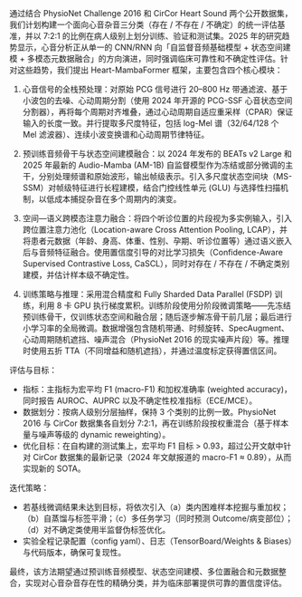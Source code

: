 通过结合 PhysioNet Challenge 2016 和 CirCor Heart Sound 两个公开数据集，我们计划构建一个面向心音杂音三分类（存在 / 不存在 / 不确定）的统一评估基准，并以 7:2:1 的比例在病人级别上划分训练、验证和测试集。2025 年的研究趋势显示，心音分析正从单一的 CNN/RNN 向「自监督音频基础模型 + 状态空间建模 + 多模态元数据融合」的方向演进，同时强调临床可靠性和不确定性评估。针对这些趋势，我们提出 Heart-MambaFormer 框架，主要包含四个核心模块：

1. 心音信号的全栈预处理：对原始 PCG 信号进行 20–800 Hz 带通滤波、基于小波包的去噪、心动周期分割（使用 2024 年开源的 PCG-SSF 心音状态空间分割器），再将每个周期对齐堆叠，通过心动周期自适应重采样（CPAR）保证输入的长度一致。并行提取多尺度特征，包括 log-Mel 谱（32/64/128 个 Mel 滤波器）、连续小波变换谱和心动周期节律特征。

2. 预训练音频骨干与状态空间建模融合：以 2024 年发布的 BEATs v2 Large 和 2025 年最新的 Audio-Mamba (AM-1B) 自监督模型作为冻结或部分微调的主干，分别处理频谱和原始波形，输出帧级表示。引入多尺度状态空间块（MS-SSM）对帧级特征进行长程建模，结合门控线性单元 (GLU) 与选择性扫描机制，以低成本捕捉杂音在多个周期内的演变。

3. 空间—语义跨模态注意力融合：将四个听诊位置的片段视为多实例输入，引入跨位置注意力池化（Location-aware Cross Attention Pooling, LCAP），并将患者元数据（年龄、身高、体重、性别、孕期、听诊位置等）通过语义嵌入后与音频特征融合。使用置信度引导的对比学习损失（Confidence-Aware Supervised Contrastive Loss, CaSCL），同时对存在 / 不存在 / 不确定类别建模，并估计样本级不确定性。

4. 训练策略与推理：采用混合精度和 Fully Sharded Data Parallel (FSDP) 训练，利用 8 卡 GPU 执行梯度累积。训练阶段使用分阶段微调策略——先冻结预训练骨干，仅训练状态空间和融合层；随后逐步解冻骨干前几层；最后进行小学习率的全局微调。数据增强包含随机带通、时频旋转、SpecAugment、心动周期随机遮挡、噪声混合（PhysioNet 2016 的现实噪声片段）等。推理时使用五折 TTA（不同增益和随机遮挡），并通过温度标定获得置信区间。

评估与目标：
- 指标：主指标为宏平均 F1 (macro-F1) 和加权准确率 (weighted accuracy)，同时报告 AUROC、AUPRC 以及不确定性校准指标（ECE/MCE）。
- 数据划分：按病人级别分层抽样，保持 3 个类别的比例一致。PhysioNet 2016 与 CirCor 数据集各自划分 7:2:1，再在训练阶段按权重混合（基于样本量与噪声等级的 dynamic reweighting）。
- 优化目标：在自构建的测试集上，宏平均 F1 目标 > 0.93，超过公开文献中针对 CirCor 数据集的最新记录（2024 年文献报道的 macro-F1 ≈ 0.89），从而实现新的 SOTA。

迭代策略：
- 若基线微调结果未达到目标，将依次引入（a）类内困难样本挖掘与重加权；（b）自蒸馏与标签平滑；（c）多任务学习（同时预测 Outcome/病变部位）；（d）对不确定类使用半监督伪标签优化。
- 实验全程记录配置（config yaml）、日志（TensorBoard/Weights & Biases）与代码版本，确保可复现性。

最终，该方法期望通过预训练音频模型、状态空间建模、多位置融合和元数据整合，实现对心音杂音存在性的精确分类，并为临床部署提供可靠的置信度评估。
